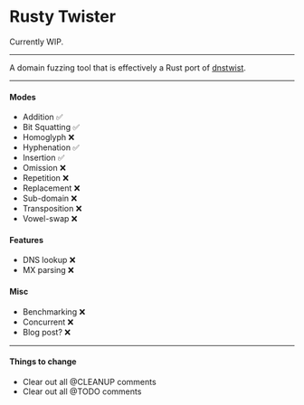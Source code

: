 # Rusty Twister

Currently WIP.

---

A domain fuzzing tool that is effectively a Rust port of [dnstwist](https://github.com/elceef/dnstwist).

---

#### Modes

- Addition ✅
- Bit Squatting ✅
- Homoglyph ❌
- Hyphenation ✅
- Insertion ✅
- Omission ❌
- Repetition ❌
- Replacement ❌
- Sub-domain ❌
- Transposition ❌
- Vowel-swap ❌

#### Features

- DNS lookup ❌
- MX parsing ❌

#### Misc

- Benchmarking ❌
- Concurrent ❌
- Blog post? ❌

--- 

#### Things to change

- Clear out all @CLEANUP comments
- Clear out all @TODO comments
